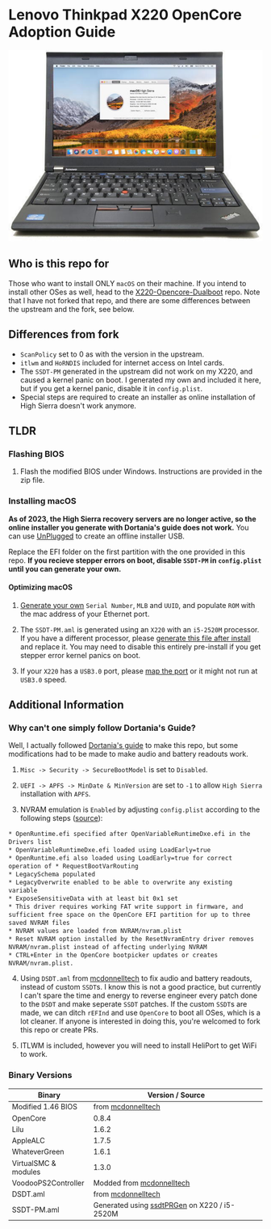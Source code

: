 # Lenovo Thinkpad X220 OpenCore Adoption Guide

![](./x220_High_Sierra.jpg)

## Who is this repo for

Those who want to install ONLY `macOS` on their machine. If you intend to install other OSes as well, head to the [X220-Opencore-Dualboot](https://github.com/w43322/X220-OpenCore-Dualboot) repo.
Note that I have not forked that repo, and there are some differences between the upstream and the fork, see below.

## Differences from fork
- `ScanPolicy` set to 0 as with the version in the upstream.
- `itlwm` and `HoRNDIS` included for internet access on Intel cards.
- The `SSDT-PM` generated in the upstream did not work on my X220, and caused a kernel panic on boot. I generated my own and included it here, but if you get a kernel panic, disable it in `config.plist`.
- Special steps are required to create an installer as online installation of High Sierra doesn't work anymore.

## TLDR

### Flashing BIOS

1. Flash the modified BIOS under Windows. Instructions are provided in the zip file.

### Installing macOS

**As of 2023, the High Sierra recovery servers are no longer active, so the online installer you generate with Dortania's guide does not work.**
You can use [UnPlugged](https://github.com/corpnewt/UnPlugged/blob/main/README.md) to create an offline installer USB.

Replace the EFI folder on the first partition with the one provided in this repo. **If you recieve stepper errors on boot, disable `SSDT-PM` in `config.plist` until you can generate your own.**


#### Optimizing macOS

1. [Generate your own](https://dortania.github.io/OpenCore-Post-Install/universal/iservices.html) `Serial Number`, `MLB` and `UUID`, and populate `ROM` with the mac address of your Ethernet port.

2. The `SSDT-PM.aml` is generated using an `X220` with an `i5-2520M` processor. If you have a different processor, please [generate this file after install](https://dortania.github.io/OpenCore-Post-Install/universal/pm.html#sandy-and-ivy-bridge-power-management) and replace it. You may need to disable this entirely pre-install if you get stepper error kernel panics on boot.

3. If your `X220` has a `USB3.0` port, please [map the port](https://dortania.github.io/OpenCore-Post-Install/usb/) or it might not run at `USB3.0` speed.

## Additional Information

### Why can't one simply follow Dortania's Guide?

Well, I actually followed [Dortania's guide](https://dortania.github.io/OpenCore-Install-Guide/) to make this repo, but some modifications had to be made to make audio and battery readouts work.

1. `Misc -> Security -> SecureBootModel` is set to `Disabled`.

2. `UEFI -> APFS -> MinDate & MinVersion` are set to `-1` to allow `High Sierra` installation with `APFS`.

2. NVRAM emulation is `Enabled` by adjusting `config.plist` according to the following steps ([source](https://www.reddit.com/r/hackintosh/comments/wdugxf/how_to_opencore_082_083_differences/)):
```
* OpenRuntime.efi specified after OpenVariableRuntimeDxe.efi in the Drivers list
* OpenVariableRuntimeDxe.efi loaded using LoadEarly=true
* OpenRuntime.efi also loaded using LoadEarly=true for correct operation of * RequestBootVarRouting
* LegacySchema populated
* LegacyOverwrite enabled to be able to overwrite any existing variable
* ExposeSensitiveData with at least bit 0x1 set
* This driver requires working FAT write support in firmware, and sufficient free space on the OpenCore EFI partition for up to three saved NVRAM files
* NVRAM values are loaded from NVRAM/nvram.plist
* Reset NVRAM option installed by the ResetNvramEntry driver removes NVRAM/nvram.plist instead of affecting underlying NVRAM
* CTRL+Enter in the OpenCore bootpicker updates or creates NVRAM/nvram.plist.
```

4. Using `DSDT.aml` from [mcdonnelltech](httpshttps://x220.mcdonnelltech.com//) to fix audio and battery readouts, instead of custom `SSDT`s.
I know this is not a good practice, but currently I can't spare the time and energy to reverse engineer every patch done to the `DSDT` and make seperate `SSDT` patches.
If the custom `SSDT`s are made, we can ditch `rEFInd` and use `OpenCore` to boot all OSes, which is a lot cleaner.
If anyone is interested in doing this, you're welcomed to fork this repo or create PRs.

5. ITLWM is included, however you will need to install HeliPort to get WiFi to work.

### Binary Versions

| Binary               | Version / Source |
| -------------------- | ---------------- |
| Modified 1.46 BIOS   | from [mcdonnelltech](https://x220.mcdonnelltech.com/) |
| OpenCore             | 0.8.4            |
| Lilu                 | 1.6.2            |
| AppleALC             | 1.7.5            |
| WhateverGreen        | 1.6.1            |
| VirtualSMC & modules | 1.3.0            |
| VoodooPS2Controller  | Modded from [mcdonnelltech](https://x220.mcdonnelltech.com/) |
| DSDT.aml             | from [mcdonnelltech](https://x220.mcdonnelltech.com/) |
| SSDT-PM.aml          | Generated using [ssdtPRGen](https://github.com/Piker-Alpha/ssdtPRGen.sh) on X220 / i5-2520M |
